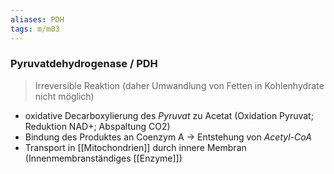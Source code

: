 ```yaml
---
aliases: PDH
tags: m/m03
---
```

### Pyruvatdehydrogenase / PDH
> Irreversible Reaktion (daher Umwandlung von Fetten in Kohlenhydrate nicht möglich)
- oxidative Decarboxylierung des *Pyruvat* zu Acetat (Oxidation Pyruvat; Reduktion NAD+; Abspaltung CO2)
- Bindung des Produktes an Coenzym A -> Entstehung von *Acetyl-CoA*
- Transport in [[Mitochondrien]] durch innere Membran (Innenmembranständiges [[Enzyme]])